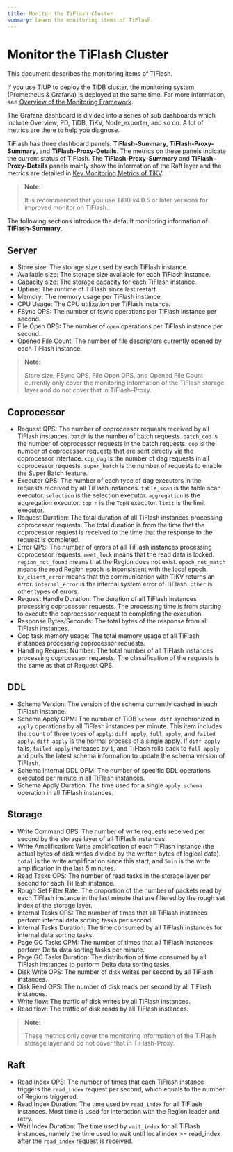 ```yaml
---
title: Monitor the TiFlash Cluster
summary: Learn the monitoring items of TiFlash.
---
```


# Monitor the TiFlash Cluster

This document describes the monitoring items of TiFlash.

If you use TiUP to deploy the TiDB cluster, the monitoring system (Prometheus & Grafana) is deployed at the same time. For more information, see [Overview of the Monitoring Framework](/tidb-monitoring-framework.md).

The Grafana dashboard is divided into a series of sub dashboards which include Overview, PD, TiDB, TiKV, Node\_exporter, and so on. A lot of metrics are there to help you diagnose.

TiFlash has three dashboard panels: **TiFlash-Summary**, **TiFlash-Proxy-Summary**, and **TiFlash-Proxy-Details**. The metrics on these panels indicate the current status of TiFlash. The **TiFlash-Proxy-Summary** and **TiFlash-Proxy-Details** panels mainly show the information of the Raft layer and the metrics are detailed in [Key Monitoring Metrics of TiKV](/grafana-tikv-dashboard.md).

> **Note:**
>
> It is recommended that you use TiDB v4.0.5 or later versions for improved monitor on TiFlash.

The following sections introduce the default monitoring information of **TiFlash-Summary**.

## Server

- Store size: The storage size used by each TiFlash instance.
- Available size: The storage size available for each TiFlash instance.
- Capacity size: The storage capacity for each TiFlash instance.
- Uptime: The runtime of TiFlash since last restart.
- Memory: The memory usage per TiFlash instance.
- CPU Usage: The CPU utilization per TiFlash instance.
- FSync OPS: The number of fsync operations per TiFlash instance per second.
- File Open OPS: The number of `open` operations per TiFlash instance per second.
- Opened File Count: The number of file descriptors currently opened by each TiFlash instance.

> **Note:**
>
> Store size, FSync OPS, File Open OPS, and Opened File Count currently only cover the monitoring information of the TiFlash storage layer and do not cover that in TiFlash-Proxy.

## Coprocessor

- Request QPS: The number of coprocessor requests received by all TiFlash instances. `batch` is the number of batch requests. `batch_cop` is the number of coprocessor requests in the batch requests. `cop` is the number of coprocessor requests that are sent directly via the coprocessor interface. `cop_dag` is the number of dag requests in all coprocessor requests. `super_batch` is the number of requests to enable the Super Batch feature.
- Executor QPS: The number of each type of dag executors in the requests received by all TiFlash instances. `table_scan` is the table scan executor. `selection` is the selection executor. `aggregation` is the aggregation executor. `top_n` is the `TopN` executor. `limit` is the limit executor.
- Request Duration: The total duration of all TiFlash instances processing coprocessor requests. The total duration is from the time that the coprocessor request is received to the time that the response to the request is completed.
- Error QPS: The number of errors of all TiFlash instances processing coprocessor requests. `meet_lock` means that the read data is locked. `region_not_found` means that the Region does not exist. `epoch_not_match` means the read Region epoch is inconsistent with the local epoch. `kv_client_error` means that the communication with TiKV returns an error. `internal_error` is the internal system error of TiFlash. `other` is other types of errors.
- Request Handle Duration: The duration of all TiFlash instances processing coprocessor requests. The processing time is from starting to execute the coprocessor request to completing the execution.
- Response Bytes/Seconds: The total bytes of the response from all TiFlash instances.
- Cop task memory usage: The total memory usage of all TiFlash instances processing coprocessor requests.
- Handling Request Number: The total number of all TiFlash instances processing coprocessor requests. The classification of the requests is the same as that of Request QPS.

## DDL

- Schema Version: The version of the schema currently cached in each TiFlash instance.
- Schema Apply OPM: The number of TiDB `schema diff` synchronized in `apply` operations by all TiFlash instances per minute. This item includes the count of three types of `apply`: `diff apply`, `full apply`, and `failed apply`. `diff apply` is the normal process of a single apply. If `diff apply` fails, `failed apply` increases by `1`, and TiFlash rolls back to `full apply` and pulls the latest schema information to update the schema version of TiFlash.
- Schema Internal DDL OPM: The number of specific DDL operations executed per minute in all TiFlash instances.
- Schema Apply Duration: The time used for a single `apply schema` operation in all TiFlash instances.

## Storage

- Write Command OPS: The number of write requests received per second by the storage layer of all TiFlash instances.
- Write Amplification: Write amplification of each TiFlash instance (the actual bytes of disk writes divided by the written bytes of logical data). `total` is the write amplification since this start, and `5min` is the write amplification in the last 5 minutes.
- Read Tasks OPS: The number of read tasks in the storage layer per second for each TiFlash instance.
- Rough Set Filter Rate: The proportion of the number of packets read by each TiFlash instance in the last minute that are filtered by the rough set index of the storage layer.
- Internal Tasks OPS: The number of times that all TiFlash instances perform internal data sorting tasks per second.
- Internal Tasks Duration: The time consumed by all TiFlash instances for internal data sorting tasks.
- Page GC Tasks OPM: The number of times that all TiFlash instances perform Delta data sorting tasks per minute.
- Page GC Tasks Duration: The distribution of time consumed by all TiFlash instances to perform Delta data sorting tasks.
- Disk Write OPS: The number of disk writes per second by all TiFlash instances.
- Disk Read OPS: The number of disk reads per second by all TiFlash instances.
- Write flow: The traffic of disk writes by all TiFlash instances.
- Read flow: The traffic of disk reads by all TiFlash instances.

> **Note:**
>
> These metrics only cover the monitoring information of the TiFlash storage layer and do not cover that in TiFlash-Proxy.

## Raft

- Read Index OPS: The number of times that each TiFlash instance triggers the `read_index` request per second, which equals to the number of Regions triggered.
- Read Index Duration: The time used by `read_index` for all TiFlash instances. Most time is used for interaction with the Region leader and retry.
- Wait Index Duration: The time used by `wait_index` for all TiFlash instances, namely the time used to wait until local index >= read_index after the `read_index` request is received.
